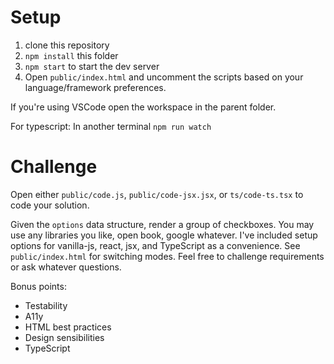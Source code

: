 # Setup

1. clone this repository
2. `npm install` this folder
3. `npm start` to start the dev server
4. Open `public/index.html` and uncomment the scripts based on your language/framework preferences.

If you're using VSCode open the workspace in the parent folder.

For typescript:
In another terminal `npm run watch`

# Challenge

Open either `public/code.js`, `public/code-jsx.jsx`, or `ts/code-ts.tsx` to code your solution.

Given the `options` data structure, render a group of checkboxes.
You may use any libraries you like, open book, google whatever.
I've included setup options for vanilla-js, react, jsx, and TypeScript as a convenience. See `public/index.html` for switching modes. Feel free to challenge requirements or ask whatever questions.

Bonus points:

- Testability
- A11y
- HTML best practices
- Design sensibilities
- TypeScript
